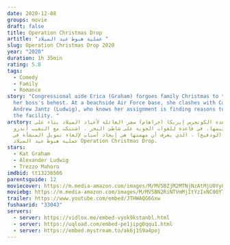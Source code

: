 ```yaml
---
date: 2020-12-08
groups: movie
draft: false
title: Operation Christmas Drop
artitle: "عملية هبوط عيد الميلاد "
slug: Operation Christmas Drop 2020
year: "2020"
duration: 1h 35min
rating: 5.8
tags:
  - Comedy
  - Family
  - Romance
story: "Congressional aide Erica (Graham) forgoes family Christmas to travel at
  her boss's behest. At a beachside Air Force base, she clashes with Capt.
  Andrew Jantz (Ludwig), who knows her assignment is finding reasons to defund
  the facility. "
arstory: نفت مساعدة الكونجرس إيريكا (جراهام) سفر العائلة لأعياد الميلاد بناء على
  طلب رئيسها. في قاعدة للقوات الجوية على شاطئ البحر ، اشتبكت مع النقيب أندرو
  جانتز (لودفيج) ، الذي يعرف أن مهمتها هي إيجاد أسباب لإلغاء تمويل المنشأة في
  عملية هبوط عيد الميلاد Operation Christmas Drop.
stars:
  - Kat Graham
  - Alexander Ludwig
  - Trezzo Mahoro
imdbid: tt13236566
parentsguide: 12
moviecover: https://m.media-amazon.com/images/M/MV5BZjM2MTNjNzAtMjU0Yy00MTNmLWFkMDctMWZmMjA0ODE0YTVhXkEyXkFqcGdeQXVyNjEwNTM2Mzc@._V1_FMjpg_UX1071_.jpg
moviebg: https://m.media-amazon.com/images/M/MV5BN2RiNTVmMjItYzIxNC00YTNmLTk4ZmUtNmM0ZmE2ODdjYzdiXkEyXkFqcGdeQXVyMjI0Mjg2NzE@._V1_FMjpg_UX1200_.jpg
trailer: https://www.youtube.com/embed/JTHWAQG6Gxw
fushaarid: "33043"
servers:
  - server: https://vidlox.me/embed-vyok9kstanbl.html
  - server: https://uqload.com/embed-pe1jipg0qqu1.html
  - server: https://embed.mystream.to/ak6j159a4poj
---
```

